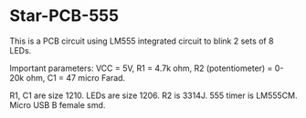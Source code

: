 # Star-PCB-555
This is a PCB circuit using LM555 integrated circuit to blink 2 sets of 8 LEDs.

Important parameters:
VCC = 5V,
R1 = 4.7k ohm,
R2 (potentiometer) = 0-20k ohm,
C1 = 47 micro Farad.

R1, C1 are size 1210.
LEDs are size 1206.
R2 is 3314J.
555 timer is LM555CM.
Micro USB B female smd.
